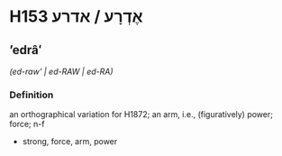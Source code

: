 # H153 אֶדְרָע / אדרע

## ʼedrâʻ

_(ed-raw' | ed-RAW | ed-RA)_

### Definition

an orthographical variation for H1872; an arm, i.e., (figuratively) power; force; n-f

- strong, force, arm, power
